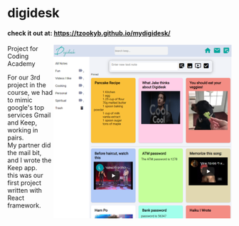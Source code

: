 # digidesk
#### check it out at: https://tzookyb.github.io/mydigidesk/
<img src="screenshot.png" align="right" width=400> 

Project for Coding Academy

For our 3rd project in the course, we had to mimic google's top services Gmail and Keep, working in pairs.  
My partner did the mail bit, and I wrote the Keep app.  
this was our first project written with React framework.  
